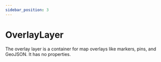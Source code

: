 ```yaml
---
sidebar_position: 3
---
```


# OverlayLayer

The overlay layer is a container for map overlays like markers, pins,
and GeoJSON. It has no properties.
